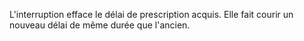 L'interruption efface le délai de prescription acquis. Elle fait courir un nouveau délai de même durée que l'ancien. 

